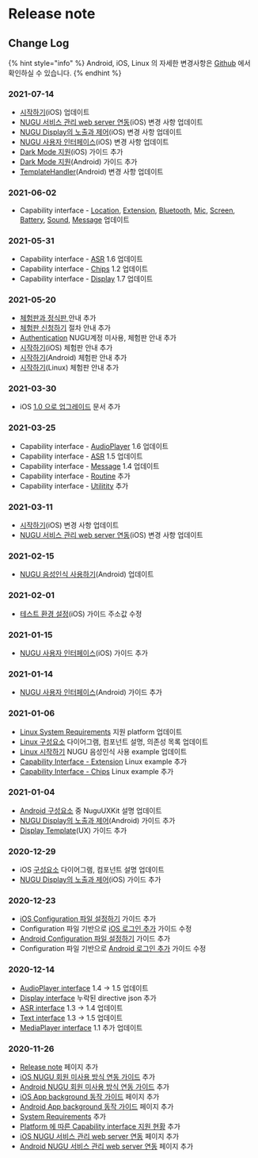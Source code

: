 # Release note

## Change Log

{% hint style="info" %}
Android, iOS, Linux 의 자세한 변경사항은 [Github](source-code.md) 에서 확인하실 수 있습니다.
{% endhint %}

### 2021-07-14

* [시작하기](platform/ios/start.md)\(iOS\) 업데이트
* [NUGU 서비스 관리 web server 연동](platform/ios/web-server.md)\(iOS\) 변경 사항 업데이트
* [NUGU Display의 노출과 제어](platform/ios/nugu-display-template-server.md)\(iOS\) 변경 사항 업데이트
* [NUGU 사용자 인터페이스](platform/ios/nugu.md)\(iOS\) 변경 사항 업데이트
* [Dark Mode 지원](platform/ios/dark-mode.md)\(iOS\) 가이드 추가
* [Dark Mode 지원](platform/android/dark-mode.md)\(Android\) 가이드 추가
* [TemplateHandler](platform/android/nugu-display/templatehandler.md)\(Android\) 변경 사항 업데이트

### 2021-06-02

* Capability interface - [Location](capability-interface/location.md#locationagent), [Extension](capability-interface/extension.md#extensionagent), [Bluetooth](capability-interface/bluetooth.md#bluetoothagent), [Mic](capability-interface/mic.md#micagent), [Screen](capability-interface/screen.md#screenagent), [Battery](capability-interface/battery.md#batteryagent), [Sound](capability-interface/sound.md#soundagent), [Message](capability-interface/message.md#messageagent) 업데이트 

### 2021-05-31

* Capability interface - [ASR](capability-interface/asr.md) 1.6 업데이트
* Capability interface - [Chips](capability-interface/chips.md) 1.2 업데이트
* Capability interface - [Display](capability-interface/display/) 1.7 업데이트

### 2021-05-20

* [체험판과 정식판 ](describetrial.md)안내 추가
* [체험판 신청하기](trialprocess.md) 절차 안내 추가
* [Authentication](authentication.md) NUGU계정 미사용, 체험판 안내 추가
* [시작하기](platform/ios/start.md)\(iOS\) 체험판 안내 추가
* [시작하기](platform/android/start.md)\(Android\) 체험판 안내 추가
* [시작하기](platform/linux/start.md)\(Linux\) 체험판 안내 추가

### 2021-03-30

* iOS [1.0 으로 업그레이드](platform/ios/1.0.md) 문서 추가

### 2021-03-25

* Capability interface - [AudioPlayer](capability-interface/audioplayer.md) 1.6 업데이트
* Capability interface - [ASR](capability-interface/asr.md) 1.5 업데이트
* Capability interface - [Message](capability-interface/message.md) 1.4 업데이트
* Capability interface - [Routine](capability-interface/routine.md) 추가
* Capability interface - [Utilitity](capability-interface/utility.md) 추가

### 2021-03-11

* [시작하기](platform/ios/start.md)\(iOS\) 변경 사항 업데이트 
* [NUGU 서비스 관리 web server 연동](platform/ios/web-server.md)\(iOS\) 변경 사항 업데이트

### 2021-02-15

* [NUGU 음성인식 사용하기](platform/android/start.md#step-5-nugu)\(Android\) 업데이트

### 2021-02-01

* [테스트 환경 설정](platform/ios/testing_sdk_integration.md)\(iOS\) 가이드 주소값 수정 

### 2021-01-15

* [NUGU 사용자 인터페이스](platform/ios/nugu.md)\(iOS\) 가이드 추가 

### 2021-01-14

* [NUGU 사용자 인터페이스](platform/android/nugu-user-interface.md)\(Android\) 가이드 추가 

### 2021-01-06

* [Linux System Requirements](https://app.gitbook.com/@nugu-developers-docs/s/dev/nugu-sdk/platform) 지원 platform 업데이트
* [Linux 구성요소](https://app.gitbook.com/@nugu-developers-docs/s/dev/nugu-sdk/platform/linux/component) 다이어그램, 컴포넌트 설명, 의존성 목록 업데이트
* [Linux 시작하기](https://app.gitbook.com/@nugu-developers-docs/s/dev/nugu-sdk/platform/linux/start) NUGU 음성인식 사용 example 업데이트
* [Capability Interface - Extension](https://app.gitbook.com/@nugu-developers-docs/s/dev/nugu-sdk/capability-interface/extension) Linux example 추가
* [Capability Interface - Chips](https://app.gitbook.com/@nugu-developers-docs/s/dev/nugu-sdk/capability-interface/chips) Linux example 추가

### 2021-01-04

* [Android 구성요소](platform/android/intro_components.md#undefined) 중 NuguUXKit 설명 업데이트 
* [NUGU Display의 노출과 제어](platform/android/nugu-display/)\(Android\) 가이드 추가
* [Display Template](sdk-design-guide/display-template.md)\(UX\) 가이드 추가

### 2020-12-29

* iOS [구성요소](platform/ios/component.md) 다이어그램, 컴포넌트 설명 업데이트 
* [NUGU Display의 노출과 제어](platform/ios/nugu-display-template-server.md)\(iOS\) 가이드 추가

### 2020-12-23

* [iOS Configuration 파일 설정하기](platform/ios/start.md#configuration) 가이드 추가
* Configuration 파일 기반으로 [iOS 로그인 추가](platform/ios/start.md#step-4-nugu) 가이드 수정
* [Android Configuration 파일 설정하기](platform/android/start.md#configuration) 가이드 추가
* Configuration 파일 기반으로 [Android 로그인 추가](platform/android/start.md#step-4-nugu) 가이드 수정

### 2020-12-14

* [AudioPlayer interface](capability-interface/audioplayer.md) 1.4 -&gt; 1.5 업데이트
* [Display interface](capability-interface/display/) 누락된 directive json 추가
* [ASR interface](capability-interface/asr.md) 1.3 -&gt; 1.4 업데이트
* [Text interface](capability-interface/text.md) 1.3 -&gt; 1.5 업데이트
* [MediaPlayer interface](capability-interface/mediaplayer.md) 1.1 추가 업데이트

### 2020-11-26

* [Release note](release-note.md) 페이지 추가
* [iOS NUGU 회원 미사용 방식 연동 가이드](platform/ios/start.md#type2) 추가
* [Android NUGU 회원 미사용 방식 연동 가이드](platform/android/start.md#type2) 추가
* [iOS App background 동작 가이드](platform/ios/background.md) 페이지 추가
* [Android App background 동작 가이드](platform/android/background.md) 페이지 추가
* [System Requirements](platform/#system-requirements) 추가
* [Platform 에 따른 Capability interface 지원 현황](capability-interface/#platform) 추가
* [iOS NUGU 서비스 관리 web server 연동](platform/ios/web-server.md) 페이지 추가
* [Android NUGU 서비스 관리 web server 연동](platform/android/nugu-web-server.md) 페이지 추가

